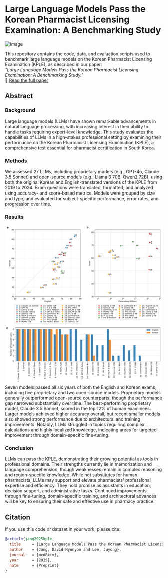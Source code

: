 # Large Language Models Pass the Korean Pharmacist Licensing Examination: A Benchmarking Study

![Image](https://github.com/user-attachments/assets/eb4f4797-8059-4707-b845-122a1aeea2b0)

This repository contains the code, data, and evaluation scripts used to benchmark large language models on the Korean Pharmacist Licensing Examination (KPLE), as described in our paper:  
*"Large Language Models Pass the Korean Pharmacist Licensing Examination: A Benchmarking Study."*  
📄 [Read the full paper]()

## Abstract
### Background
Large language models (LLMs) have shown remarkable advancements in natural language processing, with increasing interest in their ability to handle tasks requiring expert-level knowledge. This study evaluates the capabilities of LLMs in a high-stakes professional setting by examining their performance on the Korean Pharmacist Licensing Examination (KPLE), a comprehensive test essential for pharmacist certification in South Korea.

### Methods
We assessed 27 LLMs, including proprietary models (e.g., GPT-4o, Claude 3.5 Sonnet) and open-source models (e.g., Llama 3 70B, Qwen2 72B), using both the original Korean and English-translated versions of the KPLE from 2019 to 2024. Exam questions were translated, formatted, and analyzed using accuracy- and score-based metrics. Models were grouped by size and type, and evaluated for subject-specific performance, error rates, and progression over time. 

### Results
![Image](3_plot/.plot/1-combined.svg)
Seven models passed all six years of both the English and Korean exams, including five proprietary and two open-source models. Proprietary models generally outperformed open-source counterparts, though the performance gap narrowed substantially over time. The best-performing proprietary model, Claude 3.5 Sonnet, scored in the top 12% of human examinees. Larger models achieved higher accuracy overall, but recent smaller models also showed strong performance due to architectural and training improvements. Notably, LLMs struggled in topics requiring complex calculations and highly localized knowledge, indicating areas for targeted improvement through domain-specific fine-tuning.

### Conclusion
LLMs can pass the KPLE, demonstrating their growing potential as tools in professional domains. Their strengths currently lie in memorization and language comprehension, though weaknesses remain in complex reasoning and region-specific knowledge. While not substitutes for human pharmacists, LLMs may support and elevate pharmacists' professional expertise and efficiency. They hold promise as assistants in education, decision support, and administrative tasks. Continued improvements through fine-tuning, domain-specific training, and architectural advances will be key to ensuring their safe and effective use in pharmacy practice.

## Citation
If you use this code or dataset in your work, please cite:

```bibtex
@article{jang2025kple,
  title     = {Large Language Models Pass the Korean Pharmacist Licensing Examination: A Benchmarking Study},
  author    = {Jang, David Hyunyoo and Lee, Juyong},
  journal   = {medRxiv},
  year      = {2025},
  note      = {Preprint}
}
```